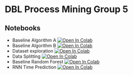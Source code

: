# DBL Process Mining Group 5
## Notebooks
* Baseline Algorithm A [![Open In Colab](https://colab.research.google.com/assets/colab-badge.svg)](https://colab.research.google.com/github/dbusn/process-mining-group-5/blob/main/notebooks/baseline_algo_A.ipynb)
* Baseline Algorithm B [![Open In Colab](https://colab.research.google.com/assets/colab-badge.svg)](https://colab.research.google.com/github/dbusn/process-mining-group-5/blob/main/notebooks/baseline_algo_B.ipynb)
* Dataset exploration [![Open In Colab](https://colab.research.google.com/assets/colab-badge.svg)](https://colab.research.google.com/github/dbusn/process-mining-group-5/blob/main/notebooks/datasets_exploration.ipynb)
* Data Splitting [![Open In Colab](https://colab.research.google.com/assets/colab-badge.svg)](https://colab.research.google.com/github/dbusn/process-mining-group-5/blob/main/notebooks/data_splitting_2017.ipynb)
* Baseline Random Forest [![Open In Colab](https://colab.research.google.com/assets/colab-badge.svg)](https://colab.research.google.com/github/dbusn/process-mining-group-5/blob/main/notebooks/baseline_random_forest.ipynb)
* RNN Time Prediction [![Open In Colab](https://colab.research.google.com/assets/colab-badge.svg)](https://colab.research.google.com/drive/1BGDcCaQXH46FgV1Y4SBwy0Ej5giCfn7e?usp=sharing)
